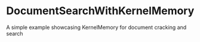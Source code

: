 # DocumentSearchWithKernelMemory
A simple example showcasing KernelMemory for document cracking and search
